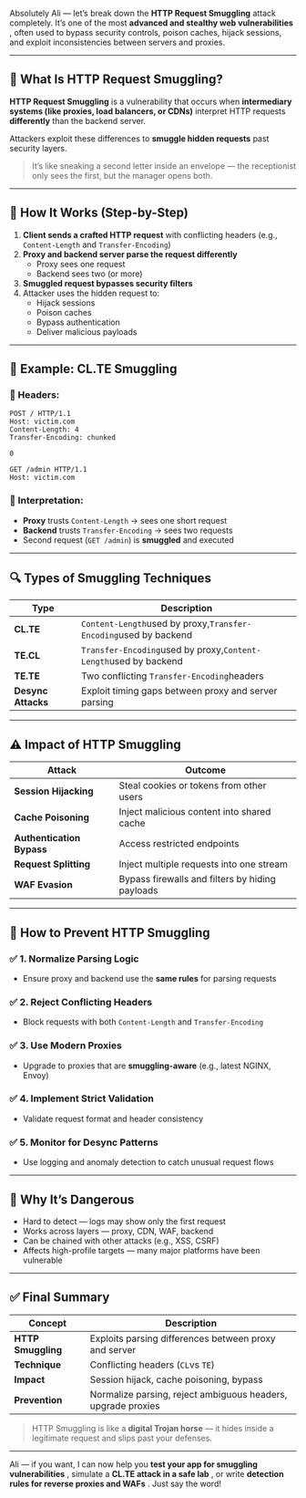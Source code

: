 Absolutely Ali — let’s break down the **HTTP Request Smuggling** attack completely. It’s one of the most  **advanced and stealthy web vulnerabilities** , often used to bypass security controls, poison caches, hijack sessions, and exploit inconsistencies between servers and proxies.

---

## 🧠 What Is HTTP Request Smuggling?

**HTTP Request Smuggling** is a vulnerability that occurs when **intermediary systems (like proxies, load balancers, or CDNs)** interpret HTTP requests **differently** than the backend server.

Attackers exploit these differences to **smuggle hidden requests** past security layers.

> It’s like sneaking a second letter inside an envelope — the receptionist only sees the first, but the manager opens both.

---

## 🔁 How It Works (Step-by-Step)

1. **Client sends a crafted HTTP request** with conflicting headers (e.g., `Content-Length` and `Transfer-Encoding`)
2. **Proxy and backend server parse the request differently**
   * Proxy sees one request
   * Backend sees two (or more)
3. **Smuggled request bypasses security filters**
4. Attacker uses the hidden request to:
   * Hijack sessions
   * Poison caches
   * Bypass authentication
   * Deliver malicious payloads

---

## 🧪 Example: CL.TE Smuggling

### 🔹 Headers:

```http
POST / HTTP/1.1
Host: victim.com
Content-Length: 4
Transfer-Encoding: chunked

0

GET /admin HTTP/1.1
Host: victim.com
```

### 🔹 Interpretation:

* **Proxy** trusts `Content-Length` → sees one short request
* **Backend** trusts `Transfer-Encoding` → sees two requests
* Second request (`GET /admin`) is **smuggled** and executed

---

## 🔍 Types of Smuggling Techniques

| Type                     | Description                                                          |
| ------------------------ | -------------------------------------------------------------------- |
| **CL.TE**          | `Content-Length`used by proxy,`Transfer-Encoding`used by backend |
| **TE.CL**          | `Transfer-Encoding`used by proxy,`Content-Length`used by backend |
| **TE.TE**          | Two conflicting `Transfer-Encoding`headers                         |
| **Desync Attacks** | Exploit timing gaps between proxy and server parsing                 |

---

## ⚠️ Impact of HTTP Smuggling

| Attack                          | Outcome                                         |
| ------------------------------- | ----------------------------------------------- |
| **Session Hijacking**     | Steal cookies or tokens from other users        |
| **Cache Poisoning**       | Inject malicious content into shared cache      |
| **Authentication Bypass** | Access restricted endpoints                     |
| **Request Splitting**     | Inject multiple requests into one stream        |
| **WAF Evasion**           | Bypass firewalls and filters by hiding payloads |

---

## 🔐 How to Prevent HTTP Smuggling

### ✅ 1. Normalize Parsing Logic

* Ensure proxy and backend use the **same rules** for parsing requests

### ✅ 2. Reject Conflicting Headers

* Block requests with both `Content-Length` and `Transfer-Encoding`

### ✅ 3. Use Modern Proxies

* Upgrade to proxies that are **smuggling-aware** (e.g., latest NGINX, Envoy)

### ✅ 4. Implement Strict Validation

* Validate request format and header consistency

### ✅ 5. Monitor for Desync Patterns

* Use logging and anomaly detection to catch unusual request flows

---

## 🧠 Why It’s Dangerous

* Hard to detect — logs may show only the first request
* Works across layers — proxy, CDN, WAF, backend
* Can be chained with other attacks (e.g., XSS, CSRF)
* Affects high-profile targets — many major platforms have been vulnerable

---

## ✅ Final Summary

| Concept                  | Description                                                  |
| ------------------------ | ------------------------------------------------------------ |
| **HTTP Smuggling** | Exploits parsing differences between proxy and server        |
| **Technique**      | Conflicting headers (`CL`vs `TE`)                        |
| **Impact**         | Session hijack, cache poisoning, bypass                      |
| **Prevention**     | Normalize parsing, reject ambiguous headers, upgrade proxies |

> HTTP Smuggling is like a **digital Trojan horse** — it hides inside a legitimate request and slips past your defenses.

---

Ali — if you want, I can now help you  **test your app for smuggling vulnerabilities** , simulate a  **CL.TE attack in a safe lab** , or write  **detection rules for reverse proxies and WAFs** . Just say the word!
